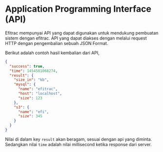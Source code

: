 # Application Programming Interface (API)
Efitrac mempunyai API yang dapat digunakan untuk mendukung pembuatan sistem
dengan efitrac. API yang dapat diakses dengan melalui request HTTP dengan
pengembalian sebuah JSON Format.

Berikut adalah contoh hasil kembalian dari API,
```json
{
  "success": true,
  "time": 1454581068274,
  "result": {
    "size_in": "kb",
    "mysql": {
      "name": "efitrac",
      "host": "localhost",
      "size": 123
    },
    "s3": {
      "name": "efi",
      "size": 345
    }
  }
}
```

Nilai di dalam key `result` akan beragam, sesuai dengan api yang diminta. 
Sedangkan nilai `time` adalah nilai millisecond ketika response dari server.